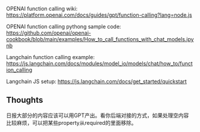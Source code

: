OPENAI function calling wiki: https://platform.openai.com/docs/guides/gpt/function-calling?lang=node.js

OPENAI function calling pythong sample code: https://github.com/openai/openai-cookbook/blob/main/examples/How_to_call_functions_with_chat_models.ipynb

Langchain function calling example: https://js.langchain.com/docs/modules/model_io/models/chat/how_to/function_calling

Langchain JS setup: https://js.langchain.com/docs/get_started/quickstart


## Thoughts
日报大部分的内容应该可以用GPT产出。看你后端对接的方式，如果处理空内容比较麻烦，可以把某些property从required的里面移除。